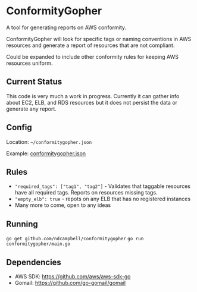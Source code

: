# ConformityGopher

A tool for generating reports on AWS conformity.

ConformityGopher will look for specific tags or naming conventions in AWS resources and generate a report of resources that are not compliant.

Could be expanded to include other conformity rules for keeping AWS resources uniform. 

## Current Status

This code is very much a work in progress. Currently it can gather info about EC2, ELB, and RDS resources
but it does not persist the data or generate any report. 

## Config

Location: `~/conformitygopher.json`

Example: [conformitygopher.json](conformitygopher.json.example)

## Rules

- `"required_tags": ["tag1", "tag2"]` - Validates that taggable resources have all required tags. Reports on resources missing tags.
- `"empty_elb": true` - repots on any ELB that has no registered instances
- Many more to come, open to any ideas

## Running
`go get github.com/ndcampbell/conformitygopher`
`go run conformitygopher/main.go`

## Dependencies

- AWS SDK: https://github.com/aws/aws-sdk-go
- Gomail: https://github.com/go-gomail/gomail
